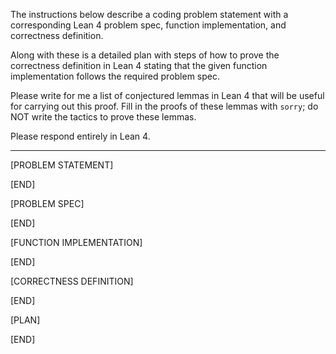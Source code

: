 The instructions below describe a coding problem statement with a corresponding Lean 4 problem spec, function implementation, and correctness definition.

Along with these is a detailed plan with steps of how to prove the correctness definition in Lean 4 stating that the given function implementation follows the required problem spec.

Please write for me a list of conjectured lemmas in Lean 4 that will be useful for carrying out this proof. Fill in the proofs of these lemmas with `sorry`; do NOT write the tactics to prove these lemmas.

Please respond entirely in Lean 4.

--------------------------------------------------

[PROBLEM STATEMENT]

[END]

[PROBLEM SPEC]

[END]

[FUNCTION IMPLEMENTATION]

[END]

[CORRECTNESS DEFINITION]

[END]

[PLAN]

[END]